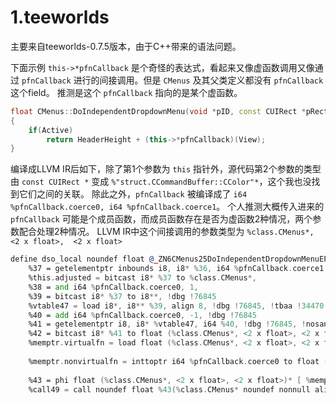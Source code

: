 
# 1.teeworlds

主要来自teeworlds-0.7.5版本，由于C++带来的语法问题。


下面示例 `this->*pfnCallback` 是个奇怪的表达式，看起来又像虚函数调用又像通过 `pfnCallback` 进行的间接调用。但是 `CMenus` 及其父类定义都没有 `pfnCallback` 这个field。
推测是这个 `pfnCallback` 指向的是某个虚函数。

```c++
float CMenus::DoIndependentDropdownMenu(void *pID, const CUIRect *pRect, const char *pStr, float HeaderHeight, FDropdownCallback pfnCallback, bool* pActive)
{
    if(Active)
		return HeaderHeight + (this->*pfnCallback)(View);
}
```

编译成LLVM IR后如下，除了第1个参数为 `this` 指针外，源代码第2个参数的类型由 `const CUIRect *` 变成 `%"struct.CCommandBuffer::CColor"*`，这个我也没找到它们之间的关联。
除此之外，`pfnCallback` 被编译成了 `i64 %pfnCallback.coerce0, i64 %pfnCallback.coerce1`。
个人推测大概传入进来的 `pfnCallback` 可能是个成员函数，而成员函数存在是否为虚函数2种情况，两个参数配合处理2种情况。
LLVM IR中这个间接调用的参数类型为 `%class.CMenus*,  <2 x float>,  <2 x float>`

```asm
define dso_local noundef float @_ZN6CMenus25DoIndependentDropdownMenuEPvPK7CUIRectPKcfMS_FfS1_EPb(%class.CMenus* noundef nonnull align 8 dereferenceable(8432) %this, i8* noundef %pID, %"struct.CCommandBuffer::CColor"* nocapture noundef readonly %pRect, i8* noundef %pStr, float noundef %HeaderHeight, i64 %pfnCallback.coerce0, i64 %pfnCallback.coerce1, i8* nocapture noundef %pActive) local_unnamed_addr #23 align 2 !dbg !76767 {
    %37 = getelementptr inbounds i8, i8* %36, i64 %pfnCallback.coerce1
    %this.adjusted = bitcast i8* %37 to %class.CMenus*, 
    %38 = and i64 %pfnCallback.coerce0, 1, 
    %39 = bitcast i8* %37 to i8**, !dbg !76845
    %vtable47 = load i8*, i8** %39, align 8, !dbg !76845, !tbaa !34470
    %40 = add i64 %pfnCallback.coerce0, -1, !dbg !76845
    %41 = getelementptr i8, i8* %vtable47, i64 %40, !dbg !76845, !nosanitize !3818
    %42 = bitcast i8* %41 to float (%class.CMenus*, <2 x float>, <2 x float>)**, !dbg !76845, !nosanitize !3818
    %memptr.virtualfn = load float (%class.CMenus*, <2 x float>, <2 x float>)*, float (%class.CMenus*, <2 x float>, <2 x float>)** %42, align 8, !dbg !76845, !nosanitize !3818
  
    %memptr.nonvirtualfn = inttoptr i64 %pfnCallback.coerce0 to float (%class.CMenus*, <2 x float>, <2 x float>)*
  
    %43 = phi float (%class.CMenus*, <2 x float>, <2 x float>)* [ %memptr.virtualfn, %memptr.virtual ], [ %memptr.nonvirtualfn, %memptr.nonvirtual ]
    %call49 = call noundef float %43(%class.CMenus* noundef nonnull align 8 %this.adjusted, <2 x float> %agg.tmp48.sroa.0.0.copyload, <2 x float> %agg.tmp48.sroa.2.0.copyload), !dbg !76845
```



